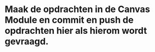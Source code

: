 # Maak de opdrachten in de Canvas Module en commit en push de opdrachten hier als hierom wordt gevraagd.
